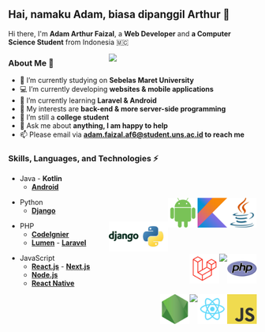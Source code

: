 <!--
**AdamArthurF/adamarthurf** is a ✨ _special_ ✨ repository because its `README.md` (this file) appears on your GitHub profile.
Here are some ideas to get you started:
-->
## Hai, namaku Adam, biasa dipanggil Arthur 👋
Hi there, I'm **Adam Arthur Faizal**, a **Web Developer** and **a Computer Science Student** from Indonesia 🇲🇨

<img width="300" align="right" src="https://i.imgur.com/7oogSly.png"/>

### About Me 💬
- 🔭 I’m currently studying on **Sebelas Maret University**
- 💻 I’m currently developing **websites & mobile applications**
- 🌱 I’m currently learning **Laravel & Android**
- 🤔 My interests are **back-end & more server-side programming**
- 💼 I’m still a **college student**
- 💬 Ask me about **anything, I am happy to help**
- 📫 Please email via **adam.faizal.af6@student.uns.ac.id to reach me**

### Skills, Languages, and Technologies ⚡
* Java - **Kotlin**
  * [**Android**](https://developer.android.com)

<img align="right" height="60" src="https://raw.githubusercontent.com/github/explore/80688e429a7d4ef2fca1e82350fe8e3517d3494d/topics/java/java.png">
<img align="right" height="60" src="https://raw.githubusercontent.com/github/explore/80688e429a7d4ef2fca1e82350fe8e3517d3494d/topics/kotlin/kotlin.png">
<img align="right" height="60" src="https://raw.githubusercontent.com/github/explore/80688e429a7d4ef2fca1e82350fe8e3517d3494d/topics/android/android.png">

* Python      
  * [**Django**](https://djangoproject.com)

<img align="right" height="60" src="https://raw.githubusercontent.com/github/explore/80688e429a7d4ef2fca1e82350fe8e3517d3494d/topics/python/python.png">
<img align="right" height="60" src="https://raw.githubusercontent.com/github/explore/80688e429a7d4ef2fca1e82350fe8e3517d3494d/topics/django/django.png">

* PHP
  * [**CodeIgnier**](https://codeigniter.com)
  * [**Lumen**](https://lumen.laravel.com) - [**Laravel**](https://laravel.com)

<img align="right" height="60" src="https://raw.githubusercontent.com/github/explore/80688e429a7d4ef2fca1e82350fe8e3517d3494d/topics/php/php.png">
<img align="right" height="60" src="http://codeigniter.com/assets/images/ci-logo-big.png">
<img align="right" height="60" src="https://raw.githubusercontent.com/github/explore/80688e429a7d4ef2fca1e82350fe8e3517d3494d/topics/laravel/laravel.png">

* JavaScript  
  * [**React.js**](https://reactjs.org) - [**Next.js**](https://nextjs.org)
  * [**Node.js**](https://nodejs.org)  
  * [**React Native**](https://reactnative.dev)

<img align="right" height="60" src="https://raw.githubusercontent.com/github/explore/80688e429a7d4ef2fca1e82350fe8e3517d3494d/topics/javascript/javascript.png">
<img align="right" height="60" src="https://raw.githubusercontent.com/github/explore/80688e429a7d4ef2fca1e82350fe8e3517d3494d/topics/react/react.png">
<img align="right" height="60" src="https://assets.vercel.com/image/upload/v1538361091/repositories/next-js/next-js.png"></code>
<img align="right" height="60" src="https://raw.githubusercontent.com/github/explore/80688e429a7d4ef2fca1e82350fe8e3517d3494d/topics/nodejs/nodejs.png">

<!--
- 👯 I’m currently collaborating with ...
- 🤔 I’m looking for help with ...
- 💬 Ask me about ...
- 📫 How to reach me: ...
- 😄 Pronouns: ...
- ⚡ Fun fact: ...
-->
